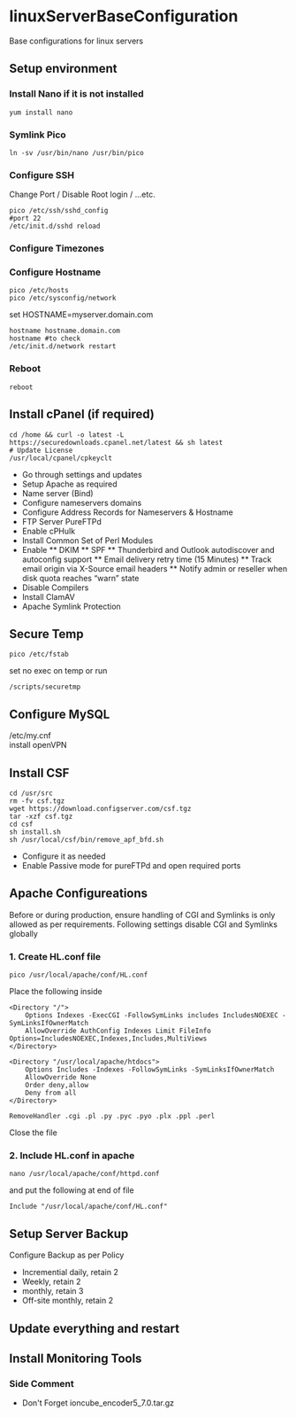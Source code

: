 # linuxServerBaseConfiguration
Base configurations for linux servers

## Setup environment

### Install Nano if it is not installed
```Shell
yum install nano
```
### Symlink Pico
```Shell
ln -sv /usr/bin/nano /usr/bin/pico
```

### Configure SSH
Change Port / Disable Root login / ...etc.
```Shell
pico /etc/ssh/sshd_config  
#port 22  
/etc/init.d/sshd reload
```

### Configure Timezones


### Configure Hostname
```Shell
pico /etc/hosts
pico /etc/sysconfig/network
```
set
HOSTNAME=myserver.domain.com
```Shell
hostname hostname.domain.com
hostname #to check
/etc/init.d/network restart
```

### Reboot
```Shell
reboot
```

## Install cPanel (if required)
```Shell
cd /home && curl -o latest -L https://securedownloads.cpanel.net/latest && sh latest
# Update License 
/usr/local/cpanel/cpkeyclt
```
* Go through settings and updates
* Setup Apache as required
* Name server (Bind)
* Configure nameservers domains
* Configure Address Records for Nameservers & Hostname
* FTP Server PureFTPd
* Enable cPHulk
* Install Common Set of Perl Modules
* Enable 
** DKIM
** SPF
** Thunderbird and Outlook autodiscover and autoconfig support
** Email delivery retry time (15 Minutes)
** Track email origin via X-Source email headers
** Notify admin or reseller when disk quota reaches “warn” state
* Disable Compilers
* Install ClamAV 
* Apache Symlink Protection



## Secure Temp
```Shell
pico /etc/fstab
```
set
no exec on temp
or run
```Shell
/scripts/securetmp
```


## Configure MySQL
/etc/my.cnf  
install openVPN


## Install CSF
```Shell
cd /usr/src
rm -fv csf.tgz
wget https://download.configserver.com/csf.tgz
tar -xzf csf.tgz
cd csf
sh install.sh
sh /usr/local/csf/bin/remove_apf_bfd.sh
```
* Configure it as needed
* Enable Passive mode for pureFTPd and open required ports

## Apache Configureations
Before or during production, ensure handling of CGI and Symlinks is only allowed as per requirements.
Following settings disable CGI and Symlinks globally

### 1. Create HL.conf file
```Shell
pico /usr/local/apache/conf/HL.conf
```

Place the following inside
```ApacheConf
<Directory "/">
	Options Indexes -ExecCGI -FollowSymLinks includes IncludesNOEXEC -SymLinksIfOwnerMatch 
	AllowOverride AuthConfig Indexes Limit FileInfo Options=IncludesNOEXEC,Indexes,Includes,MultiViews
</Directory>

<Directory "/usr/local/apache/htdocs">
	Options Includes -Indexes -FollowSymLinks -SymLinksIfOwnerMatch 
	AllowOverride None
	Order deny,allow
	Deny from all
</Directory>

RemoveHandler .cgi .pl .py .pyc .pyo .plx .ppl .perl
```

Close the file

### 2. Include HL.conf in apache
```Shell
nano /usr/local/apache/conf/httpd.conf
```
and put the following at end of file
```ApacheConf
Include "/usr/local/apache/conf/HL.conf"
```
  
  
## Setup Server Backup
Configure Backup as per Policy
* Incremential daily, retain 2
* Weekly, retain 2
* monthly, retain 3
* Off-site monthly, retain 2


## Update everything and restart

## Install Monitoring Tools

### Side Comment
* Don't Forget ioncube_encoder5_7.0.tar.gz
